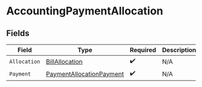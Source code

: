 # AccountingPaymentAllocation


## Fields

| Field                                                                       | Type                                                                        | Required                                                                    | Description                                                                 |
| --------------------------------------------------------------------------- | --------------------------------------------------------------------------- | --------------------------------------------------------------------------- | --------------------------------------------------------------------------- |
| `Allocation`                                                                | [BillAllocation](../../Models/Shared/BillAllocation.md)                     | :heavy_check_mark:                                                          | N/A                                                                         |
| `Payment`                                                                   | [PaymentAllocationPayment](../../Models/Shared/PaymentAllocationPayment.md) | :heavy_check_mark:                                                          | N/A                                                                         |